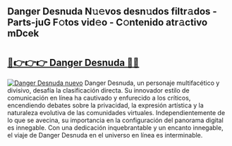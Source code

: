 ## Danger Desnuda N𝚞𝚎vos desn𝚞dos filtr𝚊dos - Parts-juG F𝚘tos vid𝚎o - C𝚘ntenido atr𝚊ctivo mDcek

# <h2><a href="http://mb7t6di.tromn.icu/?c=Danger+Desnuda">🔗👉👉👉 Danger Desnuda 🔗🔗</a></h2>

[![Danger Desnuda nuevo](https://i.imgur.com/pEAQMta.gif)](http://mb7t6di.tromn.icu/?c=Danger+Desnuda)
Danger Desnuda, un personaje multifacético y divisivo, desafía la clasificación directa. Su innovador estilo de comunicación en línea ha cautivado y enfurecido a los críticos, encendiendo debates sobre la privacidad, la expresión artística y la naturaleza evolutiva de las comunidades virtuales. Independientemente de lo que se avecina, su importancia en la configuración del panorama digital es innegable. Con una dedicación inquebrantable y un encanto innegable, el viaje de Danger Desnuda en el universo en línea es interminable.
